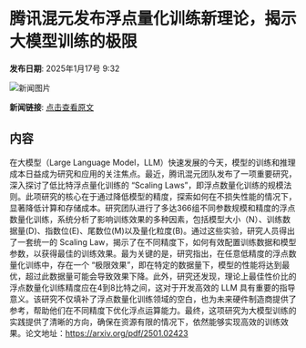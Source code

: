 # 腾讯混元发布浮点量化训练新理论，揭示大模型训练的极限

**发布日期**: 2025年1月17号 9:32

![新闻图片](https://pic.chinaz.com/picmap/thumb/202307261637362209_5.jpg)

**新闻链接**: [点击查看原文](https://www.aibase.com/zh/news/14785)

## 内容

在大模型（Large Language Model，LLM）快速发展的今天，模型的训练和推理成本日益成为研究和应用的关注焦点。最近，腾讯混元团队发布了一项重要研究，深入探讨了低比特浮点量化训练的 “Scaling Laws”，即浮点数量化训练的规模法则。此项研究的核心在于通过降低模型的精度，探索如何在不损失性能的情况下，显著降低计算和存储成本。研究团队进行了多达366组不同参数规模和精度的浮点数量化训练，系统分析了影响训练效果的多种因素，包括模型大小（N）、训练数据量(D)、指数位(E)、尾数位(M)以及量化粒度(B)。通过这些实验，研究人员得出了一套统一的 Scaling Law，揭示了在不同精度下，如何有效配置训练数据和模型参数，以获得最佳的训练效果。最为关键的是，研究指出，在任意低精度的浮点数量化训练中，存在一个 “极限效果”，即在特定的数据量下，模型的性能将达到最优，超过此数据量可能会导致效果下降。此外，研究还发现，理论上最佳性价比的浮点数量化训练精度应在4到8比特之间，这对于开发高效的 LLM 具有重要的指导意义。该研究不仅填补了浮点数量化训练领域的空白，也为未来硬件制造商提供了参考，帮助他们在不同精度下优化浮点运算能力。最终，这项研究为大模型训练的实践提供了清晰的方向，确保在资源有限的情况下，依然能够实现高效的训练效果。论文地址：https://arxiv.org/pdf/2501.02423
